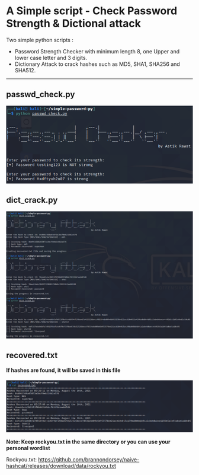 # A Simple script - Check Password Strength & Dictional attack
Two simple python scripts :
- Password Strength Checker with minimum length 8, one Upper and lower case letter and 3 digits.
- Dictionary Attack to crack hashes such as MD5, SHA1, SHA256 and SHA512.

---
## passwd_check.py
![alt text](https://github.com/ahrixia/simple-password-python/blob/main/img/checker.png "Password Checker")

## dict_crack.py
![alt text](https://github.com/ahrixia/simple-password-python/blob/main/img/cracker.png "Dictionary Hash Crack")
## recovered.txt 
#### If hashes are found, it will be saved in this file
![alt text](https://github.com/ahrixia/simple-password-python/blob/main/img/saved.png "Recovered Hashes")

**Note: Keep rockyou.txt in the same directory or you can use your personal wordlist**

Rockyou.txt: https://github.com/brannondorsey/naive-hashcat/releases/download/data/rockyou.txt
